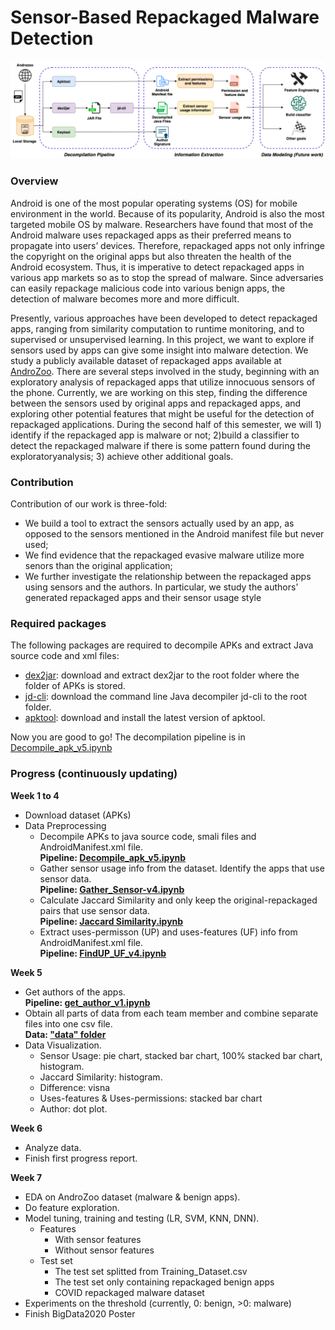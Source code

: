 # Sensor-Based Repackaged Malware Detection
![visual](https://github.com/Programming-Systems-Lab/Capstone-2/blob/master/visual2.png)

### Overview
Android is one of the most popular operating systems (OS) for mobile environment in the world. Because of its popularity, Android is also the most targeted mobile OS by malware. Researchers have found that most of the Android malware uses repackaged apps as their preferred means to propagate into users’ devices. Therefore, repackaged apps not only infringe the copyright on the original apps but also threaten the health of the Android ecosystem. Thus, it is imperative to detect repackaged apps in various app markets so as to stop the spread of malware. Since adversaries can easily repackage malicious code into various benign apps, the detection of malware becomes more and more difficult.  

Presently, various approaches have been developed to detect repackaged apps, ranging from similarity computation to runtime monitoring, and to supervised or unsupervised learning. In this project, we want to explore if sensors used by apps can give some insight into malware detection. We study a publicly available dataset of repackaged apps available at [AndroZoo](https://androzoo.uni.lu/api_doc). There are several steps involved in the study, beginning with an exploratory analysis of repackaged apps that utilize innocuous sensors of the phone. Currently, we are working on this step, finding the difference between the sensors used by original apps and repackaged apps, and exploring other potential features that might be useful for the detection of repackaged applications. During the second half of this semester, we will 1) identify if the repackaged app is malware or not; 2)build a classifier to detect the repackaged malware if there is some pattern found during the exploratoryanalysis; 3) achieve other additional goals.

### Contribution
Contribution of our work is three-fold:
* We build a tool to extract the sensors actually used by an app, as opposed to the sensors mentioned in the Android manifest file but never used;
* We find evidence that the repackaged evasive malware utilize more senors than the original application;
* We further investigate the relationship between the repackaged apps using sensors and the authors. In particular, we study the authors’ generated repackaged apps and their sensor usage style


### Required packages
The following packages are required to decompile APKs and extract Java source code and xml files: <br/>
* [dex2jar](https://github.com/pxb1988/dex2jar): download and extract dex2jar to the root folder where the folder of APKs is stored. <br/>
* [jd-cli](https://github.com/kwart/jd-cli): download the command line Java decompiler jd-cli to the root folder. <br/>
* [apktool](https://github.com/kwart/jd-cli): download and install the latest version of apktool. <br/>

Now you are good to go! The decompilation pipeline is in [Decompile_apk_v5.ipynb](https://github.com/Programming-Systems-Lab/Capstone-2/blob/master/Data%20Preprocessing/Decompile_apk_v5.ipynb)


### Progress (continuously updating)

**Week 1 to 4**
* Download dataset (APKs)
* Data Preprocessing
  * Decompile APKs to java source code, smali files and AndroidManifest.xml file. <br/>
    **Pipeline: [Decompile_apk_v5.ipynb](https://github.com/Programming-Systems-Lab/Capstone-2/blob/master/Data%20Preprocessing/Decompile_apk_v5.ipynb)**
  * Gather sensor usage info from the dataset. Identify the apps that use sensor data. <br/> 
    **Pipeline: [Gather_Sensor-v4.ipynb](https://github.com/Programming-Systems-Lab/Capstone-2/blob/master/Data%20Preprocessing/Gather_Sensor-v4.ipynb)**
  * Calculate Jaccard Similarity and only keep the original-repackaged pairs that use sensor data. <br/> 
    **Pipeline: [Jaccard Similarity.ipynb](https://github.com/Programming-Systems-Lab/Capstone-2/blob/master/Data%20Preprocessing/Jaccard%20Similarity.ipynb)**
  * Extract uses-permisson (UP) and uses-features (UF) info from AndroidManifest.xml file. <br/> 
    **Pipeline: [FindUP_UF_v4.ipynb](https://github.com/Programming-Systems-Lab/Capstone-2/blob/master/Data%20Preprocessing/FindUP_UF_v4.ipynb)**
  
**Week 5**
* Get authors of the apps. <br/>
  **Pipeline: [get_author_v1.ipynb](https://github.com/Programming-Systems-Lab/Capstone-2/blob/master/Data%20Preprocessing/get_author_v1.ipynb)**
* Obtain all parts of data from each team member and combine separate files into one csv file. <br/>
  **Data: ["data" folder](https://github.com/Programming-Systems-Lab/Capstone-2/tree/master/data)**
* Data Visualization. <br/>
  * Sensor Usage: pie chart, stacked bar chart, 100% stacked bar chart, histogram. <br/>
  * Jaccard Similarity: histogram. <br/>
  * Difference: visna <br/>
  * Uses-features & Uses-permissions: stacked bar chart <br/>
  * Author: dot plot. <br/>
 
**Week 6**
* Analyze data. <br/>
* Finish first progress report. <br/>


**Week 7**
* EDA on AndroZoo dataset (malware & benign apps). <br/>
* Do feature exploration. <br/>
* Model tuning, training and testing (LR, SVM, KNN, DNN). <br/>
  * Features <br/>
    * With sensor features <br/>
    * Without sensor features <br/>
  * Test set <br/>
    * The test set splitted from Training_Dataset.csv <br/>
    * The test set only containing repackaged benign apps <br/>
    * COVID repackaged malware dataset <br/>
* Experiments on the threshold (currently, 0: benign, >0: malware) <br/>
* Finish BigData2020 Poster <br/>


